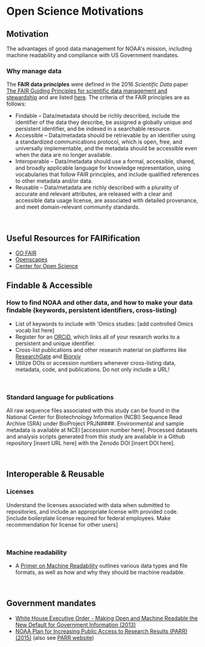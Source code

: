 Open Science Motivations
=======

## Motivation

The advantages of good data management for NOAA's mission, including machine readability and compliance with US Government mandates.
</br>

### Why manage data

The **FAIR data principles** were defined in the 2016 *Scientific Data* paper [The FAIR Guiding Principles for scientific data management and stewardship](https://www.nature.com/articles/sdata201618) and are listed [here](https://www.go-fair.org/fair-principles/). The criteria of the FAIR principles are as follows:

* Findable – Data/metadata should be richly described, include the identifier of the data they describe, be assigned a globally unique and persistent identifier, and be indexed in a searchable resource.
* Accessible – Data/metadata should be retrievable by an identifier using a standardized communications protocol, which is open, free, and universally implementable, and the metadata should be accessible even when the data are no longer available.
* Interoperable – Data/metadata should use a formal, accessible, shared, and broadly applicable language for knowledge representation, using vocabularies that follow FAIR principles, and include qualified references to other metadata and/or data.
* Reusable – Data/metadata are richly described with a plurality of accurate and relevant attributes, are released with a clear and accessible data usage license, are associated with detailed provenance, and meet domain-relevant community standards.

</br>

## Useful Resources for FAIRification

* [GO FAIR](https://www.go-fair.org/how-to-go-fair/)
* [Openscapes](https://www.openscapes.org/approach/)
* [Center for Open Science](https://www.cos.io/products/osf)

## Findable & Accessible

### How to find NOAA and other data, and how to make your data findable (keywords, persistent identifiers, cross-listing)
* List of keywords to include with 'Omics studies: [add controlled Omics vocab list here]
* Register for an [ORCiD](https://data.gov/developers/blog/primer-machine-readability-online-documents-and-data/index.html), which links all of your research works to a persistent and unique identifier.
* Cross-list publications and other research material on platforms like [ResearchGate](https://www.researchgate.net/) and [Biorxiv](https://www.biorxiv.org/)  
* Utilize DOIs or accession numbers whenever cross-listing data, metadata, code, and publications. Do not only include a URL!

</br>

### Standard language for publications

All raw sequence files associated with this study can be found in the National Center for Biotechnology Information (NCBI) Sequence Read Archive (SRA) under BioProject PRJN####. Environmental and sample metadata is available at NCEI [accession number here]. Processed datasets and analysis scripts generated from this study are available in a Github repository [insert URL here] with the Zenodo DOI [insert DOI here].

</br>

## Interoperable & Reusable

### Licenses

Understand the licenses associated with data when submitted to repositories, and include an appropriate license with provided code.
[include boilerplate license required for federal employees. Make recommendation for license for other users]


</br>

### Machine readability

* A [Primer on Machine Readability](https://data.gov/developers/blog/primer-machine-readability-online-documents-and-data/index.html) outlines various data types and file formats, as well as how and why they should be machine readable. 

</br>

## Government mandates

* [White House Executive Order - Making Open and Machine Readable the New Default for Government Information (2013)](https://obamawhitehouse.archives.gov/the-press-office/2013/05/09/executive-order-making-open-and-machine-readable-new-default-government-)
* [NOAA Plan for Increasing Public Access to Research Results (PARR) (2015)](https://www.glerl.noaa.gov/review2016/reviewer_docs/NOAA_PARR_Plan_v5.04.pdf) (also see [PARR website](https://www.ngdc.noaa.gov/parr.html))





